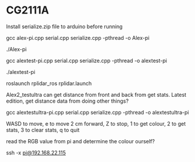 # CG2111A

Install serialize.zip file to arduino before running

gcc alex-pi.cpp serial.cpp serialize.cpp -pthread -o Alex-pi

./Alex-pi

gcc alextest-pi.cpp serial.cpp serialize.cpp -pthread -o alextest-pi

./alextest-pi

roslaunch rplidar_ros rplidar.launch

Alex2_testultra can get distance from front and back from get stats. Latest edition, get distance data from doing other things?

gcc alextestultra-pi.cpp serial.cpp serialize.cpp -pthread -o alextestultra-pi

WASD to move, e to move 2 cm forward, Z to stop, 1 to get colour, 2 to get stats, 3 to clear stats, q to quit

read the RGB value from pi and determine the colour ourself?

ssh -x pi@192.168.22.115
